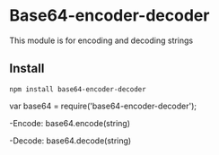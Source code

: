 Base64-encoder-decoder
======================

This module is for encoding and decoding strings

## Install
`npm install base64-encoder-decoder`


var base64 = require('base64-encoder-decoder');

-Encode:
base64.encode(string)

-Decode:
base64.decode(string)

